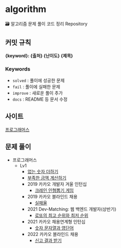 # algorithm

🗃 알고리즘 문제 풀이 코드 정리 Repository

## 커밋 규칙

**{keyword}: {출처} {난이도} {제목}**

### Keywords

- `solved` : 풀이에 성공한 문제
- `fail` : 풀이에 실패한 문제
- `improve` : 새로운 풀이 추가
- `docs` : README 등 문서 수정

## 사이트

[프로그래머스](https://programmers.co.kr/)

## 문제 풀이

- 프로그래머스
  - Lv1
    - [없는 숫자 더하기]("https://github.com/hanseo0507/algorithm/blob/main/programmers/Lv1/없는_숫자_더하기/solution.js")
    - [부족한 금액 계산하기]("https://github.com/hanseo0507/algorithm/blob/main/programmers/Lv1/부족한_금액_계산하기/solution.js")
    - 2019 카카오 개발자 겨울 인턴십
      - [크레인 인형뽑기 게임](https://github.com/hanseo0507/algorithm/blob/main/programmers/Lv1/2019_카카오_개발자_겨울_인턴십/크레인_인형뽑기_게임/solution.js)
    - 2019 카카오 블라인드 채용
      - [실패율](https://github.com/hanseo0507/algorithm/blob/main/programmers/Lv1/2019_카카오_블라인드_채용/실패율/solution.js)
    - 2021 Dev-Matching: 웹 백엔드 개발자(상반기)
      - [로또의 최고 순위와 최저 순위](https://github.com/hanseo0507/algorithm/blob/main/programmers/Lv1/2021_Dev-Matching_웹백엔드_개발자/로또의_최고_순위와_최저_순위/solution.js)
    - 2021 카카오 채용연계형 인턴십
      - [숫자 문자열과 영단어](https://github.com/hanseo0507/algorithm/blob/main/programmers/Lv1/2021_카카오_채용연계형_인턴십/숫자_문자열과_영단어/solution.js)
    - 2022 카카오 블라인드 채용
      - [신고 결과 받기](https://github.com/hanseo0507/algorithm/blob/main/programmers/Lv1/2022_카카오_블라인드_채용/신고_결과_받기/solution.js)
